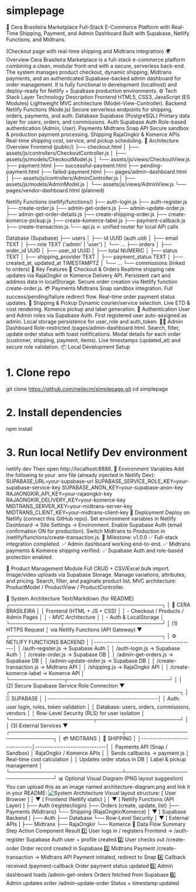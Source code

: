 # simplepage
🧠 Cera Brasileira Marketplace
Full-Stack E-Commerce Platform with Real-Time Shipping, Payment, and Admin Dashboard
Built with Supabase, Netlify Functions, and Midtrans.

(Checkout page with real-time shipping and Midtrans integration)
🌍 Overview
Cera Brasileira Marketplace is a full-stack e-commerce platform combining a clean, modular front-end with a secure, serverless back-end.
The system manages product checkout, dynamic shipping, Midtrans payments, and an authenticated Supabase-backed admin dashboard for order management.
It is fully functional in development (localhost) and deploy-ready for Netlify + Supabase production environments.
⚙️ Tech Stack
Layer	Technology	Description
Frontend	HTML5, CSS3, JavaScript (ES Modules)	Lightweight MVC architecture (Model-View-Controller).
Backend	Netlify Functions (Node.js)	Secure serverless endpoints for shipping, orders, payments, and auth.
Database	Supabase (PostgreSQL)	Primary data layer for users, orders, and commissions.
Auth	Supabase Auth	Role-based authentication (Admin, User).
Payments	Midtrans Snap API	Secure sandbox & production payment processing.
Shipping	RajaOngkir & Komerce APIs	Real-time shipping cost, service, and pickup scheduling.
🧩 Architecture Overview
Frontend (public/)
 ├── checkout.html
 │    ├── assets/js/controllers/CheckoutController.js
 │    ├── assets/js/models/CheckoutModel.js
 │    └── assets/js/views/CheckoutView.js
 ├── payment.html
 ├── successful-payment.html
 ├── pending-payment.html
 ├── failed-payment.html
 ├── pages/admin-dashboard.html
 │    ├── assets/js/controllers/AdminController.js
 │    ├── assets/js/models/AdminModel.js
 │    └── assets/js/views/AdminView.js
 └── pages/vendor-dashboard.html (planned)

Netlify Functions (netlify/functions/)
 ├── auth-login.js
 ├── auth-register.js
 ├── create-order.js
 ├── admin-get-orders.js
 ├── admin-update-order.js
 ├── admin-get-order-details.js
 ├── create-shipping-order.js
 ├── create-komerce-pickup.js
 ├── create-komerce-label.js
 ├── payment-callback.js
 ├── create-transaction.js
 └── api.js  ← unified router for local API calls

Database (Supabase)
 ├── users
 │    ├── id UUID (auth.uid)
 │    ├── email TEXT
 │    ├── role TEXT ('admin' | 'user')
 │    └── ...
 ├── orders
 │    ├── order_id UUID
 │    ├── user_id UUID
 │    ├── total NUMERIC
 │    ├── status TEXT
 │    ├── shipping_provider TEXT
 │    ├── payment_status TEXT
 │    ├── created_at, updated_at TIMESTAMPTZ
 │    └── ...
 └── commissions (linked to orders)
🚀 Key Features
🛒 Checkout & Orders
Realtime shipping rate updates via RajaOngkir or Komerce Delivery API.
Persistent cart and address data in localStorage.
Secure order creation via Netlify function create-order.js.
💳 Payments
Midtrans Snap sandbox integration.
Full success/pending/failure redirect flow.
Real-time order payment status updates.
🚚 Shipping & Pickup
Dynamic courier/service selection.
Live ETD & cost rendering.
Komerce pickup and label generation.
🔐 Authentication
User and Admin roles via Supabase Auth.
First registered user auto-assigned as admin.
Local storage persistence for user_role and auth_token.
🧑‍💼 Admin Dashboard
Role-restricted /pages/admin-dashboard.html.
Search, filter, update order status with toast notifications.
Modal details for each order (customer, shipping, payment, items).
Live timestamps (updated_at) and secure role validation.
📦 Local Development Setup
# 1. Clone repo
git clone https://github.com/neilecm/simplepage.git
cd simplepage

# 2. Install dependencies
npm install

# 3. Run local Netlify Dev environment
netlify dev
Then open http://localhost:8888.
🔐 Environment Variables
Add the following to your .env file (already injected in Netlify Dev):
SUPABASE_URL=your-supabase-url
SUPABASE_SERVICE_ROLE_KEY=your-supabase-service-key
SUPABASE_ANON_KEY=your-supabase-anon-key
RAJAONGKIR_API_KEY=your-rajaongkir-key
RAJAONGKIR_DELIVERY_KEY=your-komerce-key
MIDTRANS_SERVER_KEY=your-midtrans-server-key
MIDTRANS_CLIENT_KEY=your-midtrans-client-key
🧭 Deployment
Deploy on Netlify (connect this GitHub repo).
Set environment variables in Netlify Dashboard → Site Settings → Environment.
Enable Supabase Auth (email confirmation ON for production).
Switch Midtrans to Production in /netlify/functions/create-transaction.js.
📅 Milestone: v1.0.0
✅ Full-stack integration completed.
✅ Admin dashboard working end-to-end.
✅ Midtrans payments & Komerce shipping verified.
✅ Supabase Auth and role-based protection enabled.

🧩 Product Management Module
Full CRUD + CSV/Excel bulk import.
Image/video uploads via Supabase Storage.
Manage variations, attributes, and pricing.
Search, filter, and paginate product list.
MVC architecture: ProductModel / ProductView / ProductController.

🧱 System Architecture
Text/Markdown (for README)
                        ┌──────────────────────────────────────────┐
                        │          🧠 CERA BRASILEIRA              │
                        │        Frontend (HTML + JS + CSS)        │
                        │  - Checkout / Products / Admin Pages     │
                        │  - MVC Architecture                      │
                        │  - Auth & LocalStorage                   │
                        └──────────────┬───────────────────────────┘
                                       │
                    (1) HTTPS Request  │  via Netlify Functions (API Gateway)
                                       ▼
          ┌──────────────────────────────────────────┐
          │        ⚙️ NETLIFY FUNCTIONS BACKEND       │
          │-------------------------------------------│
          │  /auth-register.js     → Supabase Auth     │
          │  /auth-login.js        → Supabase Auth     │
          │  /create-order.js      → Supabase DB       │
          │  /admin-get-orders.js  → Supabase DB       │
          │  /admin-update-order.js → Supabase DB      │
          │  /create-transaction.js → Midtrans API     │
          │  /shipping.js           → RajaOngkir API   │
          │  /create-komerce-label  → Komerce API      │
          └───────────────┬────────────────────────────┘
                          │
                          │ (2) Secure Supabase Service Role Connection
                          ▼
        ┌───────────────────────────────────────────────┐
        │                🗄️ SUPABASE                    │
        │-----------------------------------------------│
        │ Auth: user login, roles, token validation     │
        │ Database: users, orders, commissions, vendors │
        │ Row-Level Security (RLS) for user isolation   │
        └───────────────────────┬───────────────────────┘
                                │
                                │ (3) External Services
                                ▼
         ┌───────────────────────────────┬──────────────────────────────┐
         │         💳 MIDTRANS           │          🚚 SHIPPING         │
         │-------------------------------│------------------------------│
         │ Payments API (Snap / Sandbox) │ RajaOngkir / Komerce APIs   │
         │ Sends callbacks → payment.js  │ Real-time cost calculation   │
         │ Updates order status in DB    │ Label & pickup management    │
         └───────────────────────────────┴──────────────────────────────┘
📊 Optional Visual Diagram (PNG layout suggestion)
You can upload this as an image named architecture-diagram.png and link it in your README:
![System Architecture](public/assets/images/architecture-diagram.png)
Visual layout structure:
[ User Browser ]
       │
       ▼
[ Frontend (Netlify static) ]
       │
       ▼
[ Netlify Functions (API Layer) ]
   ├── Auth (register/login)
   ├── Orders (create, update, list)
   ├── Payments (Midtrans)
   └── Shipping (RajaOngkir/Komerce)
       │
       ▼
[ Supabase Backend ]
   ├── Auth
   ├── Database
   └── Row-Level Security
       │
       ▼
[ External APIs ]
   ├── Midtrans
   ├── RajaOngkir
   └── Komerce
🧭 Data Flow Summary
Step	Action	Component	Result
1️⃣	User logs in / registers	Frontend → /auth-register	Supabase Auth user + profile created
2️⃣	User checks out	/create-order	Order record created in Supabase
3️⃣	Midtrans Payment	/create-transaction → Midtrans API	Payment initiated, redirect to Snap
4️⃣	Callback received	/payment-callback	Order payment status updated
5️⃣	Admin dashboard loads	/admin-get-orders	Orders fetched from Supabase
6️⃣	Admin updates order	/admin-update-order	Status + timestamp updated
